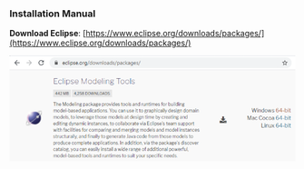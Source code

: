 ### Installation Manual

__Download Eclipse__: [https://www.eclipse.org/downloads/packages/](https://www.eclipse.org/downloads/packages/) 

![Select __Package__Modeling Tools](/assets/img/eclipse-modeling-tools.png)
